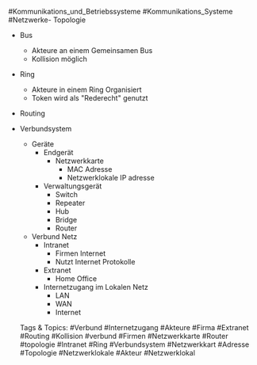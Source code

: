  #Kommunikations_und_Betriebssysteme #Kommunikations_Systeme #Netzwerke- Topologie
  - Bus
    - Akteure an einem Gemeinsamen Bus
    - Kollision möglich
  - Ring
    - Akteure in einem Ring Organisiert
    - Token wird als "Rederecht" genutzt
- Routing
- Verbundsystem
  - Geräte
    - Endgerät
      - Netzwerkkarte
        - MAC Adresse
        - Netzwerklokale IP adresse
    - Verwaltungsgerät
      - Switch
      - Repeater
      - Hub
      - Bridge
      - Router
  - Verbund Netz
    - Intranet
      - Firmen Internet 
      - Nutzt Internet Protokolle
    - Extranet
      - Home Office
    - Internetzugang im Lokalen Netz
      - LAN
      - WAN
      - Internet

   Tags & Topics:
   #Verbund
   #Internetzugang
   #Akteure
   #Firma
   #Extranet
   #Routing
   #Kollision
   #verbund
   #Firmen
   #Netzwerkkarte
   #Router
   #topologie
   #Intranet
   #Ring
   #Verbundsystem
   #Netzwerkkart
   #Adresse
   #Topologie
   #Netzwerklokale
   #Akteur
   #Netzwerklokal